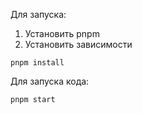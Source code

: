 Для запуска:

1. Установить pnpm
2. Установить зависимости

```shell
pnpm install
```

Для запуска кода:

```shell
pnpm start
```
